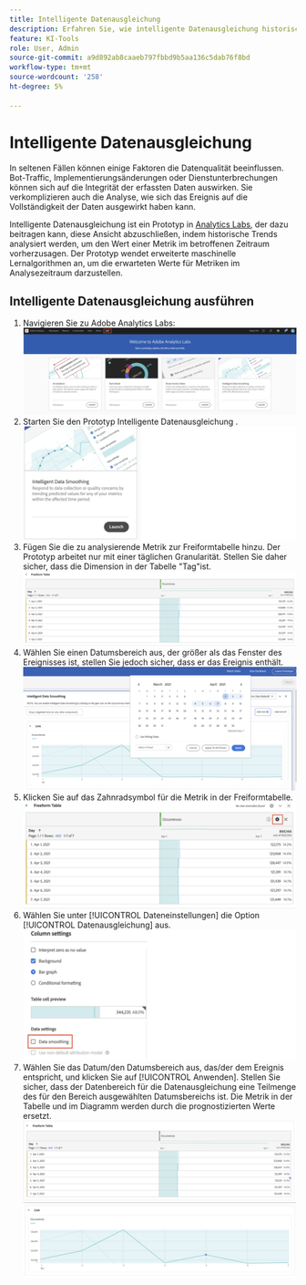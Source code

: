```yaml
---
title: Intelligente Datenausgleichung
description: Erfahren Sie, wie intelligente Datenausgleichung historische Trends analysiert, um den Wert einer Metrik innerhalb eines betroffenen Zeitraums vorherzusagen.
feature: KI-Tools
role: User, Admin
source-git-commit: a9d892ab8caaeb797fbbd9b5aa136c5dab76f8bd
workflow-type: tm+mt
source-wordcount: '258'
ht-degree: 5%

---
```


# Intelligente Datenausgleichung

In seltenen Fällen können einige Faktoren die Datenqualität beeinflussen. Bot-Traffic, Implementierungsänderungen oder Dienstunterbrechungen können sich auf die Integrität der erfassten Daten auswirken. Sie verkomplizieren auch die Analyse, wie sich das Ereignis auf die Vollständigkeit der Daten ausgewirkt haben kann.

Intelligente Datenausgleichung ist ein Prototyp in [Analytics Labs](/help/analyze/labs.md), der dazu beitragen kann, diese Ansicht abzuschließen, indem historische Trends analysiert werden, um den Wert einer Metrik im betroffenen Zeitraum vorherzusagen. Der Prototyp wendet erweiterte maschinelle Lernalgorithmen an, um die erwarteten Werte für Metriken im Analysezeitraum darzustellen.

## Intelligente Datenausgleichung ausführen

1. Navigieren Sie zu Adobe Analytics Labs:
   ![Labs](assets/labs.png)
1. Starten Sie den Prototyp Intelligente Datenausgleichung .
   ![Launch-Prototyp](assets/intelligent-ds.png)
1. Fügen Sie die zu analysierende Metrik zur Freiformtabelle hinzu. Der Prototyp arbeitet nur mit einer täglichen Granularität. Stellen Sie daher sicher, dass die Dimension in der Tabelle &quot;Tag&quot;ist.
   ![Metrik hinzufügen](assets/add-metric.png)
1. Wählen Sie einen Datumsbereich aus, der größer als das Fenster des Ereignisses ist, stellen Sie jedoch sicher, dass er das Ereignis enthält.
   ![Datumsbereich](assets/date-range.png)
1. Klicken Sie auf das Zahnradsymbol für die Metrik in der Freiformtabelle.
   ![Zahnradsymbol](assets/gear-icon.png)
1. Wählen Sie unter [!UICONTROL Dateneinstellungen] die Option [!UICONTROL Datenausgleichung] aus.
   ![Datenausgleichung](assets/column-setting.png)
1. Wählen Sie das Datum/den Datumsbereich aus, das/der dem Ereignis entspricht, und klicken Sie auf [!UICONTROL Anwenden].
Stellen Sie sicher, dass der Datenbereich für die Datenausgleichung eine Teilmenge des für den Bereich ausgewählten Datumsbereichs ist. Die Metrik in der Tabelle und im Diagramm werden durch die prognostizierten Werte ersetzt.
   ![Vorhergesagte Werte](assets/predictive-values.png)
